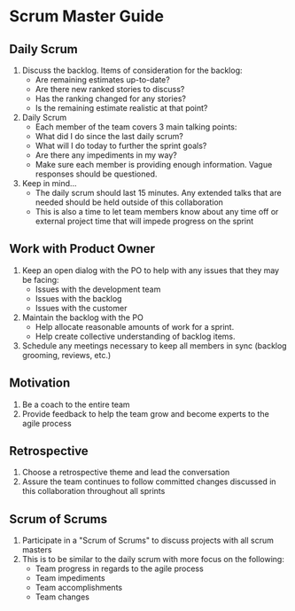 # Scrum Master Guide

## Daily Scrum

1. Discuss the backlog. Items of consideration for the backlog:
    * Are remaining estimates up-to-date?
    * Are there new ranked stories to discuss?
    * Has the ranking changed for any stories?
    * Is the remaining estimate realistic at that point?
2. Daily Scrum
    * Each member of the team covers 3 main talking points:
     * What did I do since the last daily scrum?
      * What will I do today to further the sprint goals?
      * Are there any impediments in my way?
    * Make sure each member is providing enough information. Vague responses should be questioned.
3. Keep in mind…
    * The daily scrum should last 15 minutes. Any extended talks that are needed should be held outside of this collaboration
    * This is also a time to let team members know about any time off or external project time that will impede progress on the sprint
    
## Work with Product Owner

1. Keep an open dialog with the PO to help with any issues that they may be facing:
      * Issues with the development team
      * Issues with the backlog
      * Issues with the customer
2. Maintain the backlog with the PO
      * Help allocate reasonable amounts of work for a sprint.
      * Help create collective understanding of backlog items.
3. Schedule any meetings necessary to keep all members in sync (backlog grooming, reviews, etc.)

## Motivation

1. Be a coach to the entire team
2. Provide feedback to help the team grow and become experts to the agile process

## Retrospective

1. Choose a retrospective theme and lead the conversation
2. Assure the team continues to follow committed changes discussed in this collaboration throughout all sprints

## Scrum of Scrums

1. Participate in a "Scrum of Scrums" to discuss projects with all scrum masters
2. This is to be similar to the daily scrum with more focus on the following:
      * Team progress in regards to the agile process
      * Team impediments
      * Team accomplishments
      * Team changes
